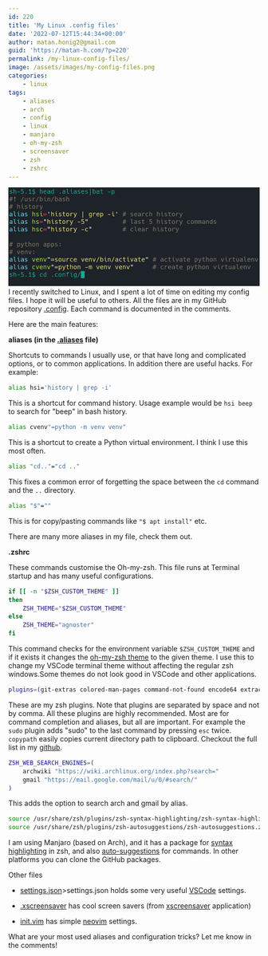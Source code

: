 ```yaml
---
id: 220
title: 'My Linux .config files'
date: '2022-07-12T15:44:34+00:00'
author: matan.honig2@gmail.com
guid: 'https://matan-h.com/?p=220'
permalink: /my-linux-config-files/
image: /assets/images/my-config-files.png
categories:
    - linux
tags:
    - aliases
    - arch
    - config
    - linux
    - manjaro
    - oh-my-zsh
    - screensaver
    - zsh
    - zshrc
---
```


![](/assets/images/my-config-files.png)
I recently switched to Linux, and I spent a lot of time on editing my config files. I hope it will be useful to others. All the files are in my GitHub repository [.config](https://github.com/matan-h/.config). Each command is documented in the comments.

Here are the main features:

**aliases (in the [.aliases](https://github.com/matan-h/.config/blob/master/.aliases) file)**

Shortcuts to commands I usually use, or that have long and complicated options, or to common applications. In addition there are useful hacks. For example:

```bash
alias hsi='history | grep -i' 
```

This is a shortcut for command history. Usage example would be `hsi beep` to search for "beep" in bash history.

```bash
alias cvenv"=python -m venv venv" 
```

This is a shortcut to create a Python virtual environment. I think I use this most often.

```bash
alias "cd.."="cd .."
```

This fixes a common error of forgetting the space between the `cd` command and the `..` directory.

```bash
alias "$"="" 
```

This is for copy/pasting commands like `"$ apt install"` etc.

There are many more aliases in my file, check them out.

**.zshrc**

These commands customise the Oh-my-zsh. This file runs at Terminal startup and has many useful configurations.

```bash
if [[ -n "$ZSH_CUSTOM_THEME" ]]
then
    ZSH_THEME="$ZSH_CUSTOM_THEME"
else
    ZSH_THEME="agnoster"
fi
```

This command checks for the environment variable `$ZSH_CUSTOM_THEME` and if it exists it changes the [oh-my-zsh theme](https://github.com/ohmyzsh/ohmyzsh/wiki/themes) to the given theme. I use this to change my VSCode terminal theme without affecting the regular zsh windows.Some themes do not look good in VSCode and other applications.

```bash
plugins=(git-extras colored-man-pages command-not-found encode64 extract sudo fzf yarn copypath archlinux gh web-search copyfile copybuffer dirhistory httpie aliases)
```

These are my zsh plugins. Note that plugins are separated by space and not by comma. All these plugins are highly recommended. Most are for command completion and aliases, but all are important. For example the `sudo` plugin adds "sudo" to the last command by pressing `esc` twice. `copypath` easily copies current directory path to clipboard. Checkout the full list in my [github](https://github.com/matan-h/.config/blob/master/.zshrc).

```bash
ZSH_WEB_SEARCH_ENGINES=(
    archwiki "https://wiki.archlinux.org/index.php?search="
    gmail "https://mail.google.com/mail/u/0/#search/"
)
```

This adds the option to search arch and gmail by alias.

```bash
source /usr/share/zsh/plugins/zsh-syntax-highlighting/zsh-syntax-highlighting.zsh
source /usr/share/zsh/plugins/zsh-autosuggestions/zsh-autosuggestions.zsh
```

I am using Manjaro (based on Arch), and it has a package for [syntax highlighting](https://github.com/zsh-users/zsh-syntax-highlighting) in zsh, and also [auto-suggestions](https://github.com/zsh-users/zsh-autosuggestions) for commands. In other platforms you can clone the GitHub packages.

Other files
- [settings.json](https://github.com/matan-h/.config/blob/master/.config/Code/User/settings.json)>settings.json holds some very useful [VSCode](https://code.visualstudio.com/) settings.

- [.xscreensaver](https://github.com/matan-h/.config/blob/master/.xscreensaver) has cool screen savers (from [xscreensaver](https://www.jwz.org/xscreensaver/) application)

- [init.vim](https://github.com/matan-h/.config/blob/master/.config/nvim/init.vim) has simple [neovim](https://neovim.io/) settings.


What are your most used aliases and configuration tricks? Let me know in the comments!